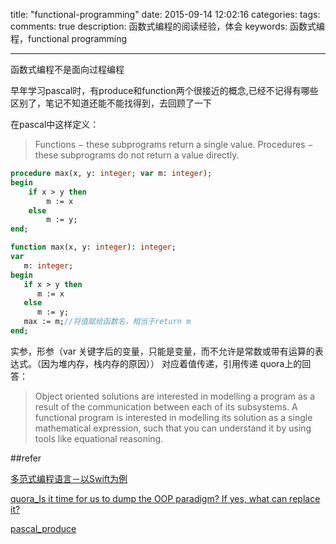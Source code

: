 title: "functional-programming"
date: 2015-09-14 12:02:16
categories: 
tags: 
comments: true
description: 函数式编程的阅读经验，体会
keywords: 函数式编程，functional programming

---

函数式编程不是面向过程编程

早年学习pascal时，有produce和function两个很接近的概念,已经不记得有哪些区别了，笔记不知道还能不能找得到，去回顾了一下

在pascal中这样定义：
> Functions − these subprograms return a single value.
> Procedures − these subprograms do not return a value directly.

```pascal
procedure max(x, y: integer; var m: integer); 
begin
	if x > y then
		m := x
	else
		m := y;
end; 
```
```pascal
function max(x, y: integer): integer;
var
   m: integer;
begin
   if x > y then
      m := x
   else
      m := y;
   max := m;//将值赋给函数名，相当于return m
end;
```
实参，形参（var 关键字后的变量，只能是变量，而不允许是常数或带有运算的表达式。（因为堆内存，栈内存的原因））
对应着值传递，引用传递
quora上的回答：

> Object oriented solutions are interested in modelling a program as a result of the communication between each of its subsystems. A functional program is interested in modelling its solution as a single mathematical expression, such that you can understand it by using tools like equational reasoning.


 
##refer

[多范式编程语言－以Swift为例](http://www.infoq.com/cn/articles/multi-paradigm-programming-language-swift)

[quora_Is it time for us to dump the OOP paradigm? If yes, what can replace it?](http://www.quora.com/Is-it-time-for-us-to-dump-the-OOP-paradigm-If-yes-what-can-replace-it)

[pascal_produce](http://www.tutorialspoint.com/pascal/pascal_procedures.htm)
